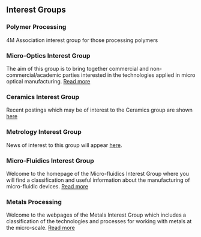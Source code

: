## Interest Groups

### Polymer Processing

4M Association interest group for those processing polymers

### Micro-Optics Interest Group

The aim of this group is to bring together commercial and non-commercial/academic parties interested in the technologies applied in micro optical manufacturing. <a href="./micro_optics.html">Read more</a>

### Ceramics Interest Group

Recent postings which may be of interest to the Ceramics group are shown <a href="./ceramics_processing.html">here</a>

### Metrology Interest Group

News of interest to this group will appear <a href="./metrology.html">here</a>.

### Micro-Fluidics Interest Group

Welcome to the homepage of the Micro-fluidics Interest Group where you will find a classification and useful information about the manufacturing of micro-fluidic devices. <a href="./Micro-Fluidics-Interest-Group.html">Read more</a>   

### Metals Processing

Welcome to the webpages of the Metals Interest Group which includes a classification of the technologies and processes for working with metals at the micro-scale. <a href="./Metals-Processing.html">Read more</a>
